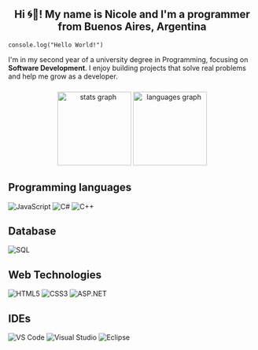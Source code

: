 <h2 align="center">Hi 🌀👾! My name is Nicole and I'm a programmer from Buenos Aires, Argentina</h2>

`console.log("Hello World!")`

I'm in my second year of a university degree in Programming, focusing on **Software Development**. I enjoy building projects that solve real problems and help me grow as a developer.
###

<div align="center">
  <img src="https://github-readme-stats.vercel.app/api?username=nky01&hide_title=false&hide_rank=false&show_icons=true&include_all_commits=true&count_private=true&disable_animations=false&theme=dracula&locale=en&hide_border=false" height="150" alt="stats graph"  />
  <img src="https://github-readme-stats.vercel.app/api/top-langs?username=nky01&locale=en&hide_title=false&layout=compact&card_width=320&langs_count=5&theme=dracula&hide_border=false" height="150" alt="languages graph"  />
</div>

###


## Programming languages
<div align="left">
  <img src="https://img.shields.io/badge/JavaScript-323330?style=for-the-badge&logo=javascript&logoColor=F7DF1E" alt="JavaScript"/>
  <img src="https://img.shields.io/badge/C%23-239120?style=for-the-badge&logo=c-sharp&logoColor=FFFFFF" alt="C#"/>
  <img src="https://img.shields.io/badge/C%2B%2B-00599C?style=for-the-badge&logo=c%2B%2B&logoColor=FFFFFF" alt="C++"/>
</div>

## Database
<div align="left">
  <img src="https://img.shields.io/badge/SQL-4479A1?style=for-the-badge&logo=mysql&logoColor=FFFFFF" alt="SQL"/>
</div>

## Web Technologies
<div align="left">
  <img src="https://img.shields.io/badge/HTML5-E34F26?style=for-the-badge&logo=html5&logoColor=FFFFFF" alt="HTML5"/>
  <img src="https://img.shields.io/badge/CSS3-1572B6?style=for-the-badge&logo=css3&logoColor=FFFFFF" alt="CSS3"/>
  <img src="https://img.shields.io/badge/ASP.NET-512BD4?style=for-the-badge&logo=dot-net&logoColor=FFFFFF" alt="ASP.NET"/>
</div>

## IDEs
<div align="left">
  <img src="https://img.shields.io/badge/Visual_Studio_Code-007ACC?style=for-the-badge&logo=visual-studio-code&logoColor=FFFFFF" alt="VS Code"/>
  <img src="https://img.shields.io/badge/Visual_Studio-5C2D91?style=for-the-badge&logo=visual-studio&logoColor=FFFFFF" alt="Visual Studio"/>
  <img src="https://img.shields.io/badge/Eclipse-2C2255?style=for-the-badge&logo=eclipse&logoColor=FFFFFF" alt="Eclipse"/>
</div>
